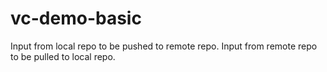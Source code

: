 # vc-demo-basic
Input from local repo to be pushed to remote repo.
Input from remote repo to be pulled to local repo.
